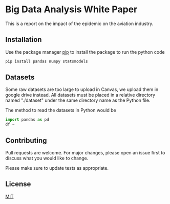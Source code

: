 # Big Data Analysis White Paper

This is a report on the impact of the epidemic on the aviation industry.

## Installation

Use the package manager [pip](https://pip.pypa.io/en/stable/) to install the package to run the python code

```bash
pip install pandas numpy statsmodels
```

## Datasets

Some raw datasets are too large to upload in Canvas, we upload them in google drive instead. All datasets must be placed in a relative directory named "./dataset" under the same directory name as the Python file.

The method to read the datasets in Python would be 

```Python
import pandas as pd
df = 

```

## Contributing

Pull requests are welcome. For major changes, please open an issue first
to discuss what you would like to change.

Please make sure to update tests as appropriate.

## License

[MIT](https://choosealicense.com/licenses/mit/)

